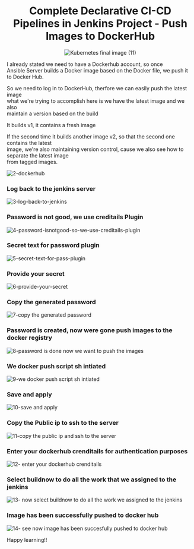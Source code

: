 <div align="center">

# Complete Declarative CI-CD Pipelines in Jenkins Project - Push Images to DockerHub

![Kubernetes final image (11)](https://user-images.githubusercontent.com/58173938/197372041-1d2188e6-32bf-414f-a452-6ed3208d0bdb.png)
 
</div>

I already stated we need to have a Dockerhub account, so once <br>
Ansible Server builds a Docker image based on the Docker file, we push it to Docker Hub. 

So we need to log in to DockerHub, therfore we can easily push the latest image <br>
what we're trying to accomplish here is we have the latest image and we also <br>
maintain a version based on the build

It builds v1, it contains a fresh image

If the second time it builds another image v2, so that the second one contains the latest <br>
image, we're also maintaining version control, cause we also see how to separate the latest image <br>
from tagged images.

![2-dockerhub](https://user-images.githubusercontent.com/58173938/197372105-10ec86dd-e938-4da4-af91-c3ddf86d83fb.png)

### Log back to the jenkins server

![3-log-back-to-jenkins](https://user-images.githubusercontent.com/58173938/197372116-0342b76e-ed25-4a61-8cac-437cce18fc86.png)

### Password is not good, we use creditails Plugin

![4-password-isnotgood-so-we-use-creditails-plugin](https://user-images.githubusercontent.com/58173938/197372120-c4e7e76c-b1c9-4da3-b6d8-fa74f9befd22.png)

### Secret text for password plugin

![5-secret-text-for-pass-plugin](https://user-images.githubusercontent.com/58173938/197372174-529f8bb4-6a85-4e07-b0b1-97d5678b6ead.png)

### Provide your secret

![6-provide-your-secret](https://user-images.githubusercontent.com/58173938/197372194-4bafd48a-950e-491a-8868-ca2b4aef5f75.png)

### Copy the generated password

![7-copy the generated password](https://user-images.githubusercontent.com/58173938/197372206-824fb63d-b77a-4c6c-b30e-8dfaad9bf725.png)

### Password is created, now were gone push images to the docker registry

![8-password is done now we want to push the images](https://user-images.githubusercontent.com/58173938/197372223-290dd734-183a-4991-b7b9-49f2883c6947.png)

### We docker push script sh intiated

![9-we docker push script sh intiated](https://user-images.githubusercontent.com/58173938/197372266-b18b5d6d-071a-4322-8abb-48d6000cdbab.png)

### Save and apply 

![10-save and apply ](https://user-images.githubusercontent.com/58173938/197372286-a8fa1034-6ba0-4ff3-a67a-811ed07dc277.png)

### Copy the Public ip to ssh to the server

![11-copy the public ip and ssh to the server](https://user-images.githubusercontent.com/58173938/197372300-470c8262-4365-4428-a39c-cb68552a26d3.png)

### Enter your dockerhub crenditails for authentication purposes

![12- enter your dockerhub crenditails](https://user-images.githubusercontent.com/58173938/197372320-6247231c-d9ff-43ba-9d14-34d72e2b41e7.png)

### Select buildnow to do all the work that we assigned to the jenkins

![13- now select buildnow to do all the work we assigned to the jenkins](https://user-images.githubusercontent.com/58173938/197372343-84fe97fa-ad5b-4f6a-94e2-28707e86fbf5.png)

### Image has been successfully pushed to docker hub

![14- see now image has been succesfully pushed to docker hub](https://user-images.githubusercontent.com/58173938/197372427-5a026a10-87fe-42b4-875e-7647169b80e6.png)

Happy learning!!




